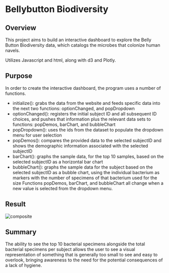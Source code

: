 # Bellybutton Biodiversity 

## Overview
This project aims to build an interactive dashboard to explore the Belly Button Biodiversity data, which catalogs the microbes that colonize human navels. 

Utilizes Javascript and html, along with d3 and Plotly.

## Purpose
In order to create the interactive dashboard, the program uses a number of functions.  
- initialize(): grabs the data from the website and feeds specific data into the next two functions: optionChanged, and popDropdown
- optionChanged(): registers the initial subject ID and all subsequent ID choices, and pushes that information plus the relevant data sets to functions: popDemos, barChart, and bubbleChart
- popDropdown(): uses the ids from the dataset to populate the dropdown menu for user selection
- popDemos(): compares the provided data to the selected subjectID and shows the demographic information associated with the selected subjectID
- barChart(): graphs the sample data, for the top 10 samples, based on the selected subjectID as a horizontal bar chart
- bubbleChart(): graphs the sample data for the subject based on the selected subjectID as a bubble chart, using the individual bacterium as markers with the number of specimens of that bacterium used for the size
Functions popDemos, barChart, and bubbleChart all change when a new value is selected from the dropdown menu. 

## Result
![composite](https://github.com/m-coldewe/belly-button-challenge/assets/152045367/4c281fae-54b6-4456-8198-543aad60c7c6)

## Summary
The ability to see the top 10 bacterial specimens alongside the total bacterial specimens per subject allows the user to see a visual representation of something that is generally too small to see and easy to overlook, bringing awareness to the need for the potential consequences of a lack of hygiene. 
